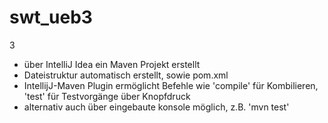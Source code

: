 # swt_ueb3

3
- über IntelliJ Idea ein Maven Projekt erstellt
- Dateistruktur automatisch erstellt, sowie pom.xml
- IntellijJ-Maven Plugin ermöglicht Befehle wie 'compile' für Kombilieren, 'test' für Testvorgänge über Knopfdruck
- alternativ auch über eingebaute konsole möglich, z.B. 'mvn test'